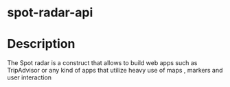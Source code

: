 spot-radar-api
================

# **Description**

The Spot radar is a construct that allows to build web apps such as TripAdvisor or any kind of apps that utilize heavy use of maps , markers and user interaction